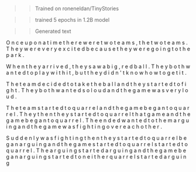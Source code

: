 >>Trained on roneneldan/TinyStories

>>trained 5 epochs in 1.2B model

>>Generated text

O n c e   u p o n   a   t i m e   t h e r e   w e r e   t w o   t e a m s ,   t h e   t w o   t e a m s .   T h e y   w e r e   v e r y   e x c i t e d   b e c a u s e   t h e y   w e r e   g o i n g   t o   t h e   p a r k .   
 
 W h e n   t h e y   a r r i v e d ,   t h e y   s a w   a   b i g ,   r e d   b a l l .   T h e y   b o t h   w a n t e d   t o   p l a y   w i t h   i t ,   b u t   t h e y   d i d n ' t   k n o w   h o w   t o   g e t   i t .   
 
 T h e   t e a m   d e c i d e d   t o   t a k e   t h e   b a l l   a n d   t h e y   s t a r t e d   t o   f i g h t .   T h e y   b o t h   w a n t e d   s o   l o u d   a n d   t h e   g a m e   w a s   v e r y   l o u d .   
 
 T h e   t e a m   s t a r t e d   t o   q u a r r e l   a n d   t h e   g a m e   b e g a n   t o   q u a r r e l .   T h e y   t h e n   t h e y   s t a r t e d   t o   q u a r r e l   t h a t   g a m e   a n d   t h e   g a m e   b e g a n   t o   q u a r r e l .   T h e   e n d e d   w a n t e d   t o   t h e m   a r g u i n g   a n d   t h e   g a m e   w a s   f i g h t i n g   o v e r   e a c h   o t h e r .   
 
 S u d d e n l y   w a s   f i g h t i n g   t h e n   t h e y   s t a r t e d   t o   q u a r r e l   b e g a n   a r g u i n g   a n d   t h e   g a m e   s t a r t e d   t o   q u a r r e l   s t a r t e d   t o   q u a r r e l .   T h e   a r g u i n g   s t a r t e d   a r g u i n g   a n d   t h e   g a m e   b e g a n   a r g u i n g   s t a r t e d   t o   n e i t h e r   q u a r r e l   s t a r t e d   a r g u i n g 
